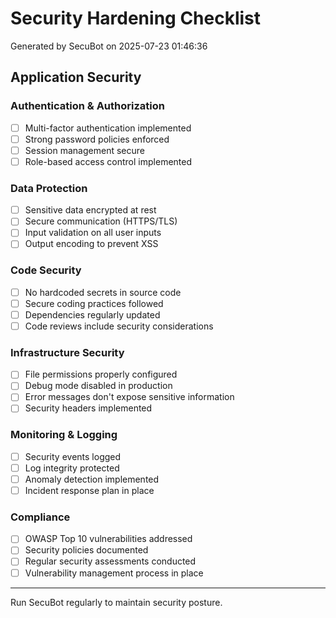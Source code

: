 # Security Hardening Checklist

Generated by SecuBot on 2025-07-23 01:46:36

## Application Security

### Authentication & Authorization
- [ ] Multi-factor authentication implemented
- [ ] Strong password policies enforced
- [ ] Session management secure
- [ ] Role-based access control implemented

### Data Protection
- [ ] Sensitive data encrypted at rest
- [ ] Secure communication (HTTPS/TLS)
- [ ] Input validation on all user inputs
- [ ] Output encoding to prevent XSS

### Code Security
- [ ] No hardcoded secrets in source code
- [ ] Secure coding practices followed
- [ ] Dependencies regularly updated
- [ ] Code reviews include security considerations

### Infrastructure Security
- [ ] File permissions properly configured
- [ ] Debug mode disabled in production
- [ ] Error messages don't expose sensitive information
- [ ] Security headers implemented

### Monitoring & Logging
- [ ] Security events logged
- [ ] Log integrity protected
- [ ] Anomaly detection implemented
- [ ] Incident response plan in place

### Compliance
- [ ] OWASP Top 10 vulnerabilities addressed
- [ ] Security policies documented
- [ ] Regular security assessments conducted
- [ ] Vulnerability management process in place

---

Run SecuBot regularly to maintain security posture.
